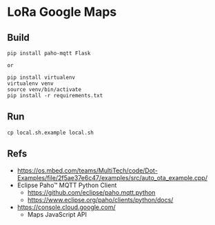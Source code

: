 # LoRa Google Maps

## Build

```shell
pip install paho-mqtt Flask

or

pip install virtualenv
virtualenv venv
source venv/bin/activate
pip install -r requirements.txt
```

## Run

```
cp local.sh.example local.sh
```

## Refs

- https://os.mbed.com/teams/MultiTech/code/Dot-Examples/file/2f5ae37e6c47/examples/src/auto_ota_example.cpp/
- Eclipse Paho™ MQTT Python Client
    - https://github.com/eclipse/paho.mqtt.python
    - https://www.eclipse.org/paho/clients/python/docs/
- https://console.cloud.google.com/
    -  Maps JavaScript API
